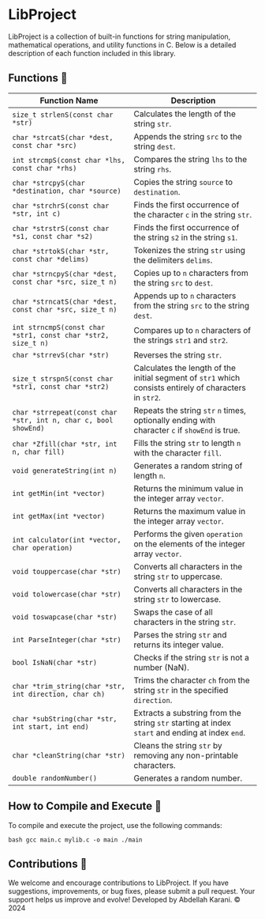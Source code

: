 # LibProject

LibProject is a collection of built-in functions for string manipulation, mathematical operations, and utility functions in C. Below is a detailed description of each function included in this library.

## Functions 📜

| Function Name                       | Description                                                                                   |
|-------------------------------------|-----------------------------------------------------------------------------------------------|
| `size_t strlenS(const char *str)`   | Calculates the length of the string `str`.                                                    |
| `char *strcatS(char *dest, const char *src)` | Appends the string `src` to the string `dest`.                                                |
| `int strcmpS(const char *lhs, const char *rhs)` | Compares the string `lhs` to the string `rhs`.                                               |
| `char *strcpyS(char *destination, char *source)` | Copies the string `source` to `destination`.                                                  |
| `char *strchrS(const char *str, int c)` | Finds the first occurrence of the character `c` in the string `str`.                         |
| `char *strstrS(const char *s1, const char *s2)` | Finds the first occurrence of the string `s2` in the string `s1`.                            |
| `char *strtokS(char *str, const char *delims)` | Tokenizes the string `str` using the delimiters `delims`.                                    |
| `char *strncpyS(char *dest, const char *src, size_t n)` | Copies up to `n` characters from the string `src` to `dest`.                                 |
| `char *strncatS(char *dest, const char *src, size_t n)` | Appends up to `n` characters from the string `src` to the string `dest`.                     |
| `int strncmpS(const char *str1, const char *str2, size_t n)` | Compares up to `n` characters of the strings `str1` and `str2`.                               |
| `char *strrevS(char *str)` | Reverses the string `str`.                                                                     |
| `size_t strspnS(const char *str1, const char *str2)` | Calculates the length of the initial segment of `str1` which consists entirely of characters in `str2`. |
| `char *strrepeat(const char *str, int n, char c, bool showEnd)` | Repeats the string `str` `n` times, optionally ending with character `c` if `showEnd` is true. |
| `char *Zfill(char *str, int n, char fill)` | Fills the string `str` to length `n` with the character `fill`.                              |
| `void generateString(int n)` | Generates a random string of length `n`.                                                      |
| `int getMin(int *vector)` | Returns the minimum value in the integer array `vector`.                                      |
| `int getMax(int *vector)` | Returns the maximum value in the integer array `vector`.                                      |
| `int calculator(int *vector, char operation)` | Performs the given `operation` on the elements of the integer array `vector`.                |
| `void touppercase(char *str)` | Converts all characters in the string `str` to uppercase.                                      |
| `void tolowercase(char *str)` | Converts all characters in the string `str` to lowercase.                                      |
| `void toswapcase(char *str)` | Swaps the case of all characters in the string `str`.                                          |
| `int ParseInteger(char *str)` | Parses the string `str` and returns its integer value.                                         |
| `bool IsNaN(char *str)` | Checks if the string `str` is not a number (NaN).                                                |
| `char *trim_string(char *str, int direction, char ch)` | Trims the character `ch` from the string `str` in the specified `direction`.                  |
| `char *subString(char *str, int start, int end)` | Extracts a substring from the string `str` starting at index `start` and ending at index `end`. |
| `char *cleanString(char *str)` | Cleans the string `str` by removing any non-printable characters.                             |
| `double randomNumber()` | Generates a random number.                                                                       |


## How to Compile and Execute 🚀

To compile and execute the project, use the following commands:

``bash
gcc main.c mylib.c -o main
./main``

## Contributions 🤝

We welcome and encourage contributions to LibProject. If you have suggestions, improvements, or bug fixes, please submit a pull request. Your support helps us improve and evolve! Developed by Abdellah Karani. © 2024




